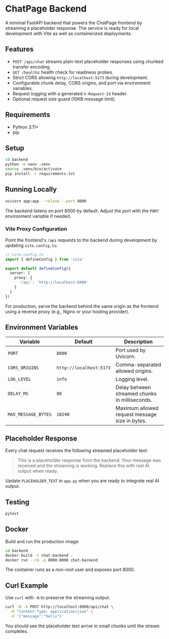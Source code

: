 # ChatPage Backend

A minimal FastAPI backend that powers the ChatPage frontend by streaming a placeholder response. The service is ready for local development with Vite as well as containerized deployments.

## Features

- `POST /api/chat` streams plain-text placeholder responses using chunked transfer encoding.
- `GET /healthz` health check for readiness probes.
- Strict CORS allowing `http://localhost:5173` during development.
- Configurable chunk delay, CORS origins, and port via environment variables.
- Request logging with a generated `X-Request-Id` header.
- Optional request size guard (10KB message limit).

## Requirements

- Python 3.11+
- pip

## Setup

```bash
cd backend
python -m venv .venv
source .venv/bin/activate
pip install -r requirements.txt
```

## Running Locally

```bash
uvicorn app:app --reload --port 8000
```

The backend listens on port 8000 by default. Adjust the port with the `PORT` environment variable if needed.

### Vite Proxy Configuration

Point the frontend's `/api` requests to the backend during development by updating `vite.config.ts`:

```ts
// vite.config.ts
import { defineConfig } from 'vite'

export default defineConfig({
  server: {
    proxy: {
      '/api': 'http://localhost:8000'
    }
  }
})
```

For production, serve the backend behind the same origin as the frontend using a reverse proxy (e.g., Nginx or your hosting provider).

## Environment Variables

| Variable | Default | Description |
| --- | --- | --- |
| `PORT` | `8000` | Port used by Uvicorn. |
| `CORS_ORIGINS` | `http://localhost:5173` | Comma-separated allowed origins. |
| `LOG_LEVEL` | `info` | Logging level. |
| `DELAY_MS` | `80` | Delay between streamed chunks in milliseconds. |
| `MAX_MESSAGE_BYTES` | `10240` | Maximum allowed request message size in bytes. |

## Placeholder Response

Every chat request receives the following streamed placeholder text:

> This is a placeholder response from the backend. Your message was received and the streaming is working. Replace this with real AI output when ready.

Update `PLACEHOLDER_TEXT` in `app.py` when you are ready to integrate real AI output.

## Testing

```bash
pytest
```

## Docker

Build and run the production image:

```bash
cd backend
docker build -t chat-backend .
docker run --rm -p 8000:8000 chat-backend
```

The container runs as a non-root user and exposes port 8000.

## Curl Example

Use `curl` with `-N` to preserve the streaming output:

```bash
curl -N -X POST http://localhost:8000/api/chat \
  -H "Content-Type: application/json" \
  -d '{"message":"hello"}'
```

You should see the placeholder text arrive in small chunks until the stream completes.
